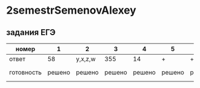 # 2semestrSemenovAlexey

## задания ЕГЭ

|номер|1|2|3|4|5|6|7|8|9|10|11|12|13|14|15|16|17|18|19|20|21|22|23|24|25|26|27|28|
|------|------|------|------|------|------|------|------|------|------|------|------|------|------|------|------|------|------|------|------|------|------|------|------|------|------|------|------|------|
|ответ|58|y,x,z,w|355|14|+|+|+|+|2241|10|+|+1|+|+|+|+|+|-|64|32,63|62|||||||
|готовность|решено|решено|решено|решено|решено|решено|решено|решено|решено|решено|решено|решено|решено|решено|решено|решено|решено|решено|решено|решено|решено|не решено|не решено|решено|решено|решено|не решено|не решено|
